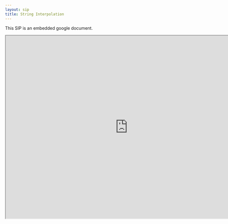 ```yaml
---
layout: sip
title: String Interpolation
---
```


This SIP is an embedded google document.

<iframe 
  src="https://docs.google.com/document/d/1NdxNxZYodPA-c4MLr33KzwzKFkzm9iW9POexT9PkJsU/edit?hl=en_US"
  style="width:800px;height:600px;"></iframe>
